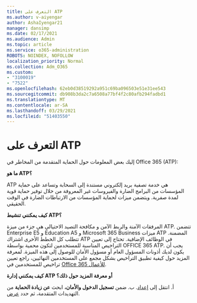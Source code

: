 ```yaml
---
title: التعرف على ATP
ms.author: v-aiyengar
author: AshaIyengar21
manager: dansimp
ms.date: 02/17/2021
ms.audience: Admin
ms.topic: article
ms.service: o365-administration
ROBOTS: NOINDEX, NOFOLLOW
localization_priority: Normal
ms.collection: Adm_O365
ms.custom:
- "3100019"
- "7522"
ms.openlocfilehash: 62eb0d38519292a951c69ba096503e51e31ee543
ms.sourcegitcommit: db908b3da2c7a6508a77bf4f2c80afb294fadbd1
ms.translationtype: MT
ms.contentlocale: ar-SA
ms.lasthandoff: 03/29/2021
ms.locfileid: "51403550"
---
```

# <a name="learn-about-atp"></a>التعرف على ATP

إليك بعض المعلومات حول الحماية المتقدمة من المخاطر في Office 365 (ATP):

**ما هو ATP؟**

ATP هي خدمة تصفية بريد إلكتروني مستندة إلى السحابة وتساعد على حماية المؤسسات من البرامج الضارة والفيروسات غير المعروفة من خلال توفير حماية قوية لمدة صفرية. ويتضمن ميزات لحماية المؤسسات من الارتباطات الضارة في الوقت الحقيقي.

**كيف يمكنني تنشيط ATP؟**

المرفقات الآمنة والربط الآمن و مكافحة التصيد الاحتيالي هي جزء من ميزة ATP. تتضمن Enterprise E5 و Education A5 و Microsoft 365 Business ميزات ATP المضمنة. تتطلب كل الخطط الأخرى اشتراك ATP في الوظائف الإضافية. تحتاج إلى تعيين التراخيص المناسبة للمستخدمين لتكون محمية بواسطة OFFICE 365 ATP. يجب أن يكون لديك أذونات المسؤول العام أو مسؤول الأمان للوصول إلى هذه الميزة. لمعرفة المزيد حول كيفية تطبيق التراخيص بشكل مجمع على المستخدمين النهائيين، راجع تعيين تراخيص للمستخدمين في [Office 365 للأعمال](https://go.microsoft.com/fwlink/?linkid=2093435).

**كيف يمكنني إدارة ATP أو معرفة المزيد حول ذلك؟**

أ. انتقل إلى [إعداد](https://go.microsoft.com/fwlink/p/?linkid=2075721).
ب. ضمن **تسجيل الدخول والأمان،** ابحث **عن زيادة الحماية** من التهديدات المتقدمة، ثم حدد [عرض](https://go.microsoft.com/fwlink/?linkid=2109302).
